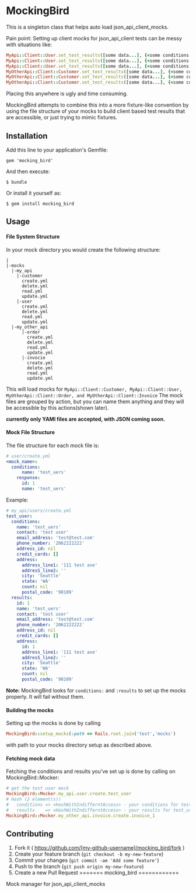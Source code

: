 # MockingBird

This is a singleton class that helps auto load json_api_client_mocks.

Pain point:
Setting up client mocks for json_api_client tests can be messy with situations like:

```ruby
MyApi::Client::User.set_test_results([some data...], {<some conditions...>)
MyApi::Client::User.set_test_results([some data...], {<some conditions...>)
MyApi::Client::User.set_test_results([some data...], {<some conditions...>)
MyOtherApi::Client::Customer.set_test_results([some data...], {<some conditions...>)
MyOtherApi::Client::Customer.set_test_results([some data...], {<some conditions...>)
MyOtherApi::Client::Customer.set_test_results([some data...], {<some conditions...>)
```
Placing this anywhere is ugly and time consuming.

MockingBird attempts to combine this into a more fixture-like convention by using the file structure of your
mocks to build client based test results that are accessible, or just trying to mimic fixtures.

## Installation

Add this line to your application's Gemfile:

    gem 'mocking_bird'

And then execute:

    $ bundle

Or install it yourself as:

    $ gem install mocking_bird

## Usage

#### File System Structure

In your mock directory you would create the following structure:

```
|
|-mocks
  |-my_api
    |-customer
      create.yml
      delete.yml
      read.yml
      update.yml
    |-user
      create.yml
      delete.yml
      read.yml
      update.yml
  |-my_other_api
      |-order
        create.yml
        delete.yml
        read.yml
        update.yml
      |-invocie
        create.yml
        delete.yml
        read.yml
        update.yml
```

This will load mocks for `MyApi::Client::Customer, MyApi::Client::User, MyOtherApi::Client::Order, and MyOtherApi::Client::Invoice`
The mock files are grouped by action, but you can name them anything and they will be accessible by this actions(shown later).

**currently only YAMl files are accepted, with JSON coming soon.**

#### Mock File Structure

The file structure for each mock file is:

```yaml
# user/create.yml
<mock_name>:
  conditions:
      name: 'test_uers'
    response:
      id: 1
      name: 'test_uers'
```

Example:

```yaml
# my_api/users/create.yml
test_user:
  conditions:
    name: 'test_uers'
    contact: 'test user'
    email_address: 'test@test.com'
    phone_number: '2062222222'
    address_id: nil
    credit_cards: []
    address:
      address_line1: '111 test ave'
      addresS_line2: ''
      city: 'Seattle'
      state: 'WA'
      count: nil
      postal_code: '98109'
  results:
    id: 1
    name: 'test_uers'
    contact: 'test user'
    email_address: 'test@test.com'
    phone_number: '2062222222'
    address_id: nil
    credit_cards: []
    address:
      id: 1
      address_line1: '111 test ave'
      addresS_line2: ''
      city: 'Seattle'
      state: 'WA'
      count: nil
      postal_code: '98109'
```

**Note:** MockingBird looks for `conditions:` and `:results` to set up the mocks properly. It will fail without them.


#### Building the mocks

Setting up the mocks is done by calling

```ruby
MockingBird::setup_mocks(:path => Rails.root.join('test','mocks')
```
with path to your mocks directory setup as described above.

#### Fetching mock data

Fetching the conditions and results you've set up is done by calling on MockingBird::Mocker:

```ruby
# get the test user mock
MockingBird::Mocker.my_api.user.create.test_user
# Hash (2 element(s))
#   conditions => <HashWithIndifferntAccess> - your conditions for test_user in create.yml file
#   results    => <HashWithIndifferntAccess> - your results for test_user in create.yml file
MockingBird::Mocker.my_other_api.invoice.create.invoice_1
```

## Contributing

1. Fork it ( https://github.com/[my-github-username]/mocking_bird/fork )
2. Create your feature branch (`git checkout -b my-new-feature`)
3. Commit your changes (`git commit -am 'Add some feature'`)
4. Push to the branch (`git push origin my-new-feature`)
5. Create a new Pull Request
=======
mocking_bird
============

Mock manager for json_api_client_mocks

